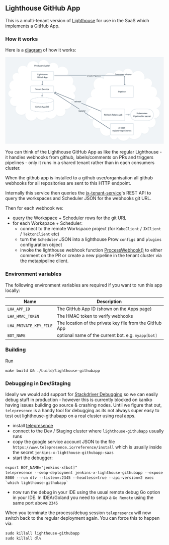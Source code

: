 ## Lighthouse GitHub App

This is a multi-tenant version of [Lighthouse](https://github.com/jenkins-x/lighthouse) for use in the SaaS which implements a GitHub App.

### How it works

Here is a [diagram](https://whimsical.com/48NiENaA7vYCu8bUtgUfh8) of how it works:

![Overview](docs/images/app.png)


You can think of the Lighthouse GitHub App as like the regular Lighthouse - it handles webhooks from github, labels/comments on PRs and triggers pipelines - only it runs in a shared tenant rather than in each consumers cluster.

When the github app is installed to a github user/organisation all github webhooks for all repositories are sent to this HTTP endpoint.

Internally this service then queries the [jx-tenant-service](https://github.com/cloudbees/jx-tenant-service)'s REST API to query the workspaces and Scheduler JSON for the webhooks git URL.

Then for each webhook we:

* query the Workspace + Scheduler rows for the git URL
* for each Workspace + Scheduler:
  * connect to the remote Workspace project (for `KubeClient` / `JXClient` / `TektonClient` etc)
  * turn the `Scheduler` JSON into a lighthouse Prow `configs` and `plugins` configuration object
  * invoke the lighthouse webhook function [ProcessWebhook()](https://github.com/jenkins-x/lighthouse/blob/master/pkg/webhook/webhook.go#L233) to either comment on the PR or create a new pipeline in the tenant cluster via the metapipeline client.


### Environment variables

The following environment variables are required if you want to run this app locally:

| Name  |  Description |
| ------------- | ------------- |
| `LHA_APP_ID` | The GitHub App ID (shown on the Apps page) |
| `LHA_HMAC_TOKEN` | The HMAC token to verify webhooks |
| `LHA_PRIVATE_KEY_FILE` | The location of the private key file from the GitHub App |
| `BOT_NAME` | optional name of the current bot. e.g. `myapp[bot]` |


### Building

Run

    make build && ./build/lighthouse-githubapp
    
    
### Debugging in Dev/Staging

Ideally we would add support for [Stackdriver Debugging](https://cloud.google.com/debugger/) so we can easily debug stuff in production - however this is currently blocked on kaniko having issues building go source & crashing nodes. Until we figure that out, `telepresence` is a handy tool for debugging as its not always super easy to test out lighthouse-githubapp on a real cluster using real apps.    

* install [telepresence](https://www.telepresence.io/reference/install)
* connect to the Dev / Staging cluster where `lighthouse-githubapp` usually runs
* copy the google service account JSON to the file `https://www.telepresence.io/reference/install` which is usually inside the secret `jenkins-x-lighthouse-githubapp-saas` 
* start the debugger:

```
export BOT_NAME="jenkins-x[bot]"    
telepresence --swap-deployment jenkins-x-lighthouse-githubapp --expose 8080 --run dlv --listen=:2345 --headless=true --api-version=2 exec `which lighthouse-githubapp`
```

* now run the debug in your IDE using the usual remote debug Go option in your IDE. In IDEA/Goland you need to setup a `Go Remote` using the same port above `2345`


When you terminate the process/debug session `telepresence` will now switch back to the regular deployment again. You can force this to happen via:

```
sudo killall lighthouse-githubapp
sudo killall dlv
```   
    
